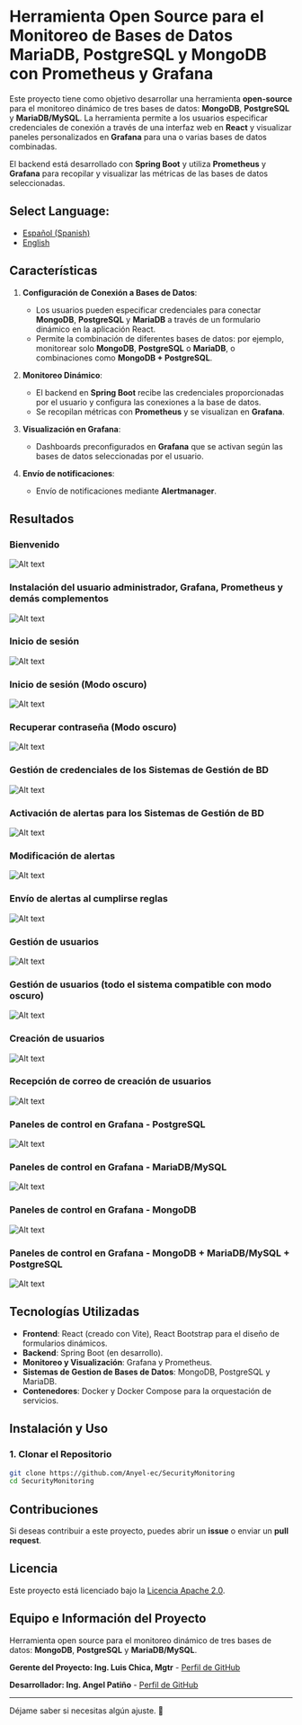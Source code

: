 # Herramienta Open Source para el Monitoreo de Bases de Datos MariaDB, PostgreSQL y MongoDB con Prometheus y Grafana  

Este proyecto tiene como objetivo desarrollar una herramienta **open-source** para el monitoreo dinámico de tres bases de datos: **MongoDB**, **PostgreSQL** y **MariaDB/MySQL**. La herramienta permite a los usuarios especificar credenciales de conexión a través de una interfaz web en **React** y visualizar paneles personalizados en **Grafana** para una o varias bases de datos combinadas.  

El backend está desarrollado con **Spring Boot** y utiliza **Prometheus** y **Grafana** para recopilar y visualizar las métricas de las bases de datos seleccionadas.  

## **Select Language:**
- [Español (Spanish)](README-es.md)
- [English](README.md)

## Características  

1. **Configuración de Conexión a Bases de Datos**:  
   - Los usuarios pueden especificar credenciales para conectar **MongoDB**, **PostgreSQL** y **MariaDB** a través de un formulario dinámico en la aplicación React.  
   - Permite la combinación de diferentes bases de datos: por ejemplo, monitorear solo **MongoDB**, **PostgreSQL** o **MariaDB**, o combinaciones como **MongoDB + PostgreSQL**.  

2. **Monitoreo Dinámico**:  
   - El backend en **Spring Boot** recibe las credenciales proporcionadas por el usuario y configura las conexiones a la base de datos.  
   - Se recopilan métricas con **Prometheus** y se visualizan en **Grafana**.  

3. **Visualización en Grafana**:  
   - Dashboards preconfigurados en **Grafana** que se activan según las bases de datos seleccionadas por el usuario.  

4. **Envío de notificaciones**:  
   - Envío de notificaciones mediante **Alertmanager**.  

## Resultados  
### Bienvenido  
![Alt text](docs/images/release/bienvenido.png)  

### Instalación del usuario administrador, Grafana, Prometheus y demás complementos  
![Alt text](docs/images/release/instalacion.png)  

### Inicio de sesión  
![Alt text](docs/images/release/login_blanco.png)  

### Inicio de sesión (Modo oscuro)  
![Alt text](docs/images/release/login.png)  

### Recuperar contraseña (Modo oscuro)  
![Alt text](docs/images/release/recuperar_password.png)  

### Gestión de credenciales de los Sistemas de Gestión de BD  
![Alt text](docs/images/release/gestion%20de%20credenciales.png)  

### Activación de alertas para los Sistemas de Gestión de BD  
![Alt text](docs/images/release/activar%20alertas.png)  

### Modificación de alertas  
![Alt text](docs/images/release/modificar%20alertas.png)  

### Envío de alertas al cumplirse reglas  
![Alt text](docs/images/release/alertas.png)  

### Gestión de usuarios  
![Alt text](docs/images/release/gestion_usuarios.png)  

### Gestión de usuarios (todo el sistema compatible con modo oscuro)  
![Alt text](docs/images/release/modo%20oscuro.png)  

### Creación de usuarios  
![Alt text](docs/images/release/modo%20oscuro.png)  

### Recepción de correo de creación de usuarios  
![Alt text](docs/images/release/creacion%20correo.png)  

### Paneles de control en Grafana - PostgreSQL  
![Alt text](docs/images/release/postgres.png)  

### Paneles de control en Grafana - MariaDB/MySQL  
![Alt text](docs/images/release/mysql.png)  

### Paneles de control en Grafana - MongoDB  
![Alt text](docs/images/release/mongodb.png)  

### Paneles de control en Grafana - MongoDB + MariaDB/MySQL + PostgreSQL  
![Alt text](docs/images/release/combinado.png)


## Tecnologías Utilizadas  

- **Frontend**: React (creado con Vite), React Bootstrap para el diseño de formularios dinámicos.  
- **Backend**: Spring Boot (en desarrollo).  
- **Monitoreo y Visualización**: Grafana y Prometheus.  
- **Sistemas de Gestion de Bases de Datos**: MongoDB, PostgreSQL y MariaDB.  
- **Contenedores**: Docker y Docker Compose para la orquestación de servicios.  

## Instalación y Uso  

### 1. Clonar el Repositorio  

```bash
git clone https://github.com/Anyel-ec/SecurityMonitoring
cd SecurityMonitoring
```  


## Contribuciones  

Si deseas contribuir a este proyecto, puedes abrir un **issue** o enviar un **pull request**.  

## Licencia  

Este proyecto está licenciado bajo la [Licencia Apache 2.0](LICENSE).  

## Equipo e Información del Proyecto  

Herramienta open source para el monitoreo dinámico de tres bases de datos: **MongoDB**, **PostgreSQL** y **MariaDB/MySQL**.  

**Gerente del Proyecto: Ing. Luis Chica, Mgtr** - [Perfil de GitHub](https://github.com/LuisChica18)  

**Desarrollador: Ing. Angel Patiño** - [Perfil de GitHub](https://github.com/Anyel-ec)  

---

Déjame saber si necesitas algún ajuste. 🚀